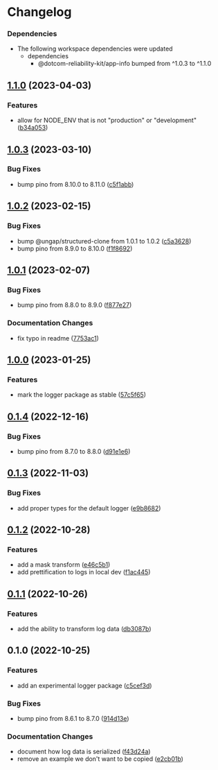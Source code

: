 # Changelog

### Dependencies

* The following workspace dependencies were updated
  * dependencies
    * @dotcom-reliability-kit/app-info bumped from ^1.0.3 to ^1.1.0

## [1.1.0](https://github.com/Financial-Times/dotcom-reliability-kit/compare/logger-v1.0.3...logger-v1.1.0) (2023-04-03)


### Features

* allow for NODE_ENV that is not "production" or "development" ([b34a053](https://github.com/Financial-Times/dotcom-reliability-kit/commit/b34a05323c873b71b33376fdfb986f423a7f06ca))

## [1.0.3](https://github.com/Financial-Times/dotcom-reliability-kit/compare/logger-v1.0.2...logger-v1.0.3) (2023-03-10)


### Bug Fixes

* bump pino from 8.10.0 to 8.11.0 ([c5f1abb](https://github.com/Financial-Times/dotcom-reliability-kit/commit/c5f1abbbc6116eec8e4c3fcaed69414ac14b7bbc))

## [1.0.2](https://github.com/Financial-Times/dotcom-reliability-kit/compare/logger-v1.0.1...logger-v1.0.2) (2023-02-15)


### Bug Fixes

* bump @ungap/structured-clone from 1.0.1 to 1.0.2 ([c5a3628](https://github.com/Financial-Times/dotcom-reliability-kit/commit/c5a3628a8bfef8e28aa0d381aeed8e74fe530426))
* bump pino from 8.9.0 to 8.10.0 ([f1f8692](https://github.com/Financial-Times/dotcom-reliability-kit/commit/f1f8692eabd541c9aa81eb99a3a1a59c8a1f362d))

## [1.0.1](https://github.com/Financial-Times/dotcom-reliability-kit/compare/logger-v1.0.0...logger-v1.0.1) (2023-02-07)


### Bug Fixes

* bump pino from 8.8.0 to 8.9.0 ([f877e27](https://github.com/Financial-Times/dotcom-reliability-kit/commit/f877e271c78cb3a187b0b202f7719d4cf9e9a507))


### Documentation Changes

* fix typo in readme ([7753ac1](https://github.com/Financial-Times/dotcom-reliability-kit/commit/7753ac108eac995445eb14d29159829bf6c13b3f))

## [1.0.0](https://github.com/Financial-Times/dotcom-reliability-kit/compare/logger-v0.1.5...logger-v1.0.0) (2023-01-25)


### Features

* mark the logger package as stable ([57c5f65](https://github.com/Financial-Times/dotcom-reliability-kit/commit/57c5f65272692bf416c7f1777b240f2276e02e9d))

## [0.1.4](https://github.com/Financial-Times/dotcom-reliability-kit/compare/logger-v0.1.3...logger-v0.1.4) (2022-12-16)


### Bug Fixes

* bump pino from 8.7.0 to 8.8.0 ([d91e1e6](https://github.com/Financial-Times/dotcom-reliability-kit/commit/d91e1e614320dd29a1348dcd1d0968109ce48b95))

## [0.1.3](https://github.com/Financial-Times/dotcom-reliability-kit/compare/logger-v0.1.2...logger-v0.1.3) (2022-11-03)


### Bug Fixes

* add proper types for the default logger ([e9b8682](https://github.com/Financial-Times/dotcom-reliability-kit/commit/e9b86825a21d64d42dfaf9c14c7480c73e870520))

## [0.1.2](https://github.com/Financial-Times/dotcom-reliability-kit/compare/logger-v0.1.1...logger-v0.1.2) (2022-10-28)


### Features

* add a mask transform ([e46c5b1](https://github.com/Financial-Times/dotcom-reliability-kit/commit/e46c5b155345cbb8a78e853e37b889a5b0869e26))
* add prettification to logs in local dev ([f1ac445](https://github.com/Financial-Times/dotcom-reliability-kit/commit/f1ac44583c1964380821cc0088daef407cbf9a5a))

## [0.1.1](https://github.com/Financial-Times/dotcom-reliability-kit/compare/logger-v0.1.0...logger-v0.1.1) (2022-10-26)


### Features

* add the ability to transform log data ([db3087b](https://github.com/Financial-Times/dotcom-reliability-kit/commit/db3087becd29339f34982cb2205cae0a7f725dd0))

## 0.1.0 (2022-10-25)


### Features

* add an experimental logger package ([c5cef3d](https://github.com/Financial-Times/dotcom-reliability-kit/commit/c5cef3d09f42d21d168a956fd13568e173f38b6c))


### Bug Fixes

* bump pino from 8.6.1 to 8.7.0 ([914d13e](https://github.com/Financial-Times/dotcom-reliability-kit/commit/914d13ec063d433ddb7dbde3356b7b0c5d7a9b14))


### Documentation Changes

* document how log data is serialized ([f43d24a](https://github.com/Financial-Times/dotcom-reliability-kit/commit/f43d24a099ce336eabe285699549ec5c90e7fa83))
* remove an example we don't want to be copied ([e2cb01b](https://github.com/Financial-Times/dotcom-reliability-kit/commit/e2cb01b1c285167d646e57d84f124ac4d1d826dc))
